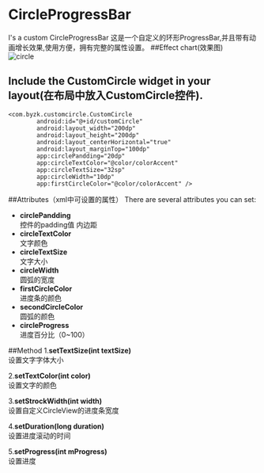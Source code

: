 # CircleProgressBar
I's a custom CircleProgressBar
这是一个自定义的环形ProgressBar,并且带有动画增长效果,使用方便，拥有完整的属性设置。
##Effect chart(效果图)  
![circle](https://cloud.githubusercontent.com/assets/12996465/12743821/5c3008b2-c9cb-11e5-899b-738d6a5b8afb.gif)

## Include the CustomCircle widget in your layout(在布局中放入CustomCircle控件).
```
<com.byzk.customcircle.CustomCircle
        android:id="@+id/customCircle"
        android:layout_width="200dp"
        android:layout_height="200dp"
        android:layout_centerHorizontal="true"
        android:layout_marginTop="100dp"
        app:circlePandding="20dp"
        app:circleTextColor="@color/colorAccent"
        app:circleTextSize="32sp"
        app:circleWidth="10dp"
        app:firstCircleColor="@color/colorAccent" />
```
##Attributes（xml中可设置的属性）
There are several attributes you can set:
*  __circlePandding__       
控件的padding值 内边距
*  __circleTextColor__      
文字颜色
*  __circleTextSize__       
文字大小
*  __circleWidth__          
圆弧的宽度
*  __firstCircleColor__     
进度条的颜色
*  __secondCircleColor__    
圆弧的颜色
*  __circleProgress__       
进度百分比（0~100）

##Method
1.__setTextSize(int textSize)__  
设置文字字体大小
  
2.__setTextColor(int color)__  
设置文字的颜色
  
3.__setStrockWidth(int width)__  
设置自定义CircleView的进度条宽度

4.__setDuration(long duration)__  
设置进度滚动的时间

5.__setProgress(int mProgress)__  
设置进度


